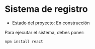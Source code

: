 <h1> Sistema de registro</h1>

- Estado del proyecto: En construcción

Para ejecutar el sistema, debes poner:

```npm install react```
